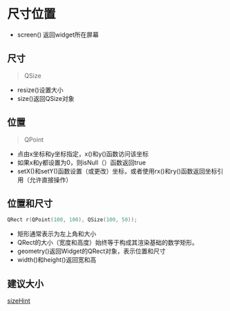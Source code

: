 # 尺寸位置

- screen() 返回widget所在屏幕

## 尺寸

> QSize

- resize()设置大小
- size()返回QSize对象

## 位置

> QPoint

- 点由x坐标和y坐标指定，x()和y()函数访问该坐标
- 如果x和y都设置为0，则isNull（）函数返回true
- setX()和setY()函数设置（或更改）坐标，或者使用rx()和ry()函数返回坐标引用（允许直接操作）

## 位置和尺寸

```c++
QRect r(QPoint(100, 100), QSize(100, 50));
```

- 矩形通常表示为左上角和大小
- QRect的大小（宽度和高度）始终等于构成其渲染基础的数学矩形。
- geometry()返回Widget的QRect对象，表示位置和尺寸
- width()和height()返回宽和高

## 建议大小

[sizeHint](qt-gui-widget-size-sizehint.md)